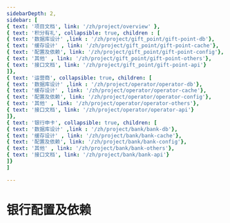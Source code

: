 ```yaml
---
sidebarDepth: 2,
sidebar: [
{ text: '项目文档', link: '/zh/project/overview' },
{ text: '积分有礼', collapsible: true, children : [
{ text: '数据库设计' ,link : '/zh/project/gift_point/gift-point-db'},
{ text: '缓存设计' , link: '/zh/project/gift_point/gift-point-cache'},
{ text: '配置及依赖', link: '/zh/project/gift_point/gift-point-config'},
{ text: '其他' , link: '/zh/project/gift_point/gift-point-others'},
{ text: '接口文档', link: '/zh/project/gift_point/gift-point-api'}
]},
{ text: '运营商', collapsible: true, children: [
{ text: '数据库设计' ,link : '/zh/project/operator/operator-db'},
{ text: '缓存设计' , link: '/zh/project/operator/operator-cache'},
{ text: '配置及依赖', link: '/zh/project/operator/operator-config'},
{ text: '其他' , link: '/zh/project/operator/operator-others'},
{ text: '接口文档', link: '/zh/project/operator/operator-api'}
]},
{ text: '银行申卡', collapsible: true, children: [
{ text: '数据库设计' ,link : '/zh/project/bank/bank-db'},
{ text: '缓存设计' , link: '/zh/project/bank/bank-cache'},
{ text: '配置及依赖', link: '/zh/project/bank/bank-config'},
{ text: '其他' , link: '/zh/project/bank/bank-others'},
{ text: '接口文档', link: '/zh/project/bank/bank-api'}
]}
]

---
```


# 银行配置及依赖